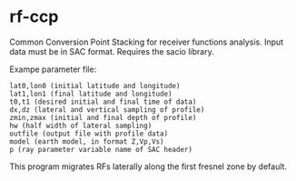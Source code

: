 # rf-ccp
Common Conversion Point Stacking for receiver functions analysis. Input data must be in SAC format. Requires the sacio library.

Exampe parameter file:

    lat0,lon0 (initial latitude and longitude)
    lat1,lon1 (final latitude and longitude)
    t0,t1 (desired initial and final time of data)
    dx,dz (lateral and vertical sampling of profile)
    zmin,zmax (initial and final depth of profile)
    hw (half width of lateral sampling)
    outfile (output file with profile data)
    model (earth model, in format Z,Vp,Vs)
    p (ray parameter variable name of SAC header)
    
This program migrates RFs laterally along the first fresnel zone by default.
